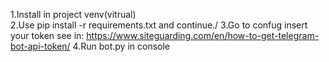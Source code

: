 1.Install in project venv(vitrual)\
2.Use pip install -r requirements.txt and continue./
3.Go to confug insert your token see in: https://www.siteguarding.com/en/how-to-get-telegram-bot-api-token/
4.Run bot.py in console

